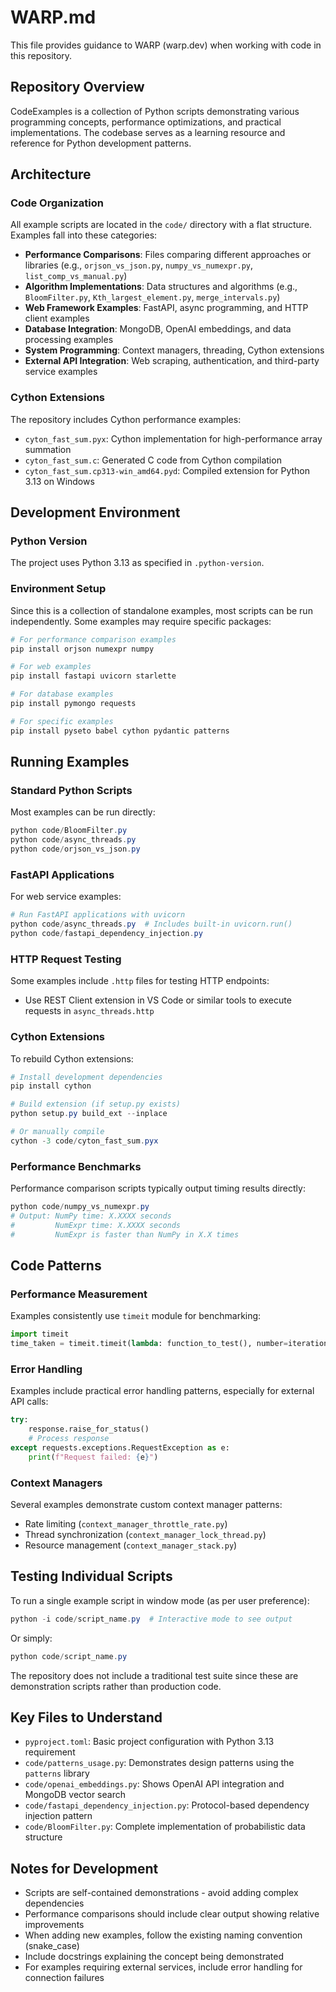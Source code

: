 # WARP.md

This file provides guidance to WARP (warp.dev) when working with code in this repository.

## Repository Overview

CodeExamples is a collection of Python scripts demonstrating various programming concepts, performance optimizations, and practical implementations. The codebase serves as a learning resource and reference for Python development patterns.

## Architecture

### Code Organization
All example scripts are located in the `code/` directory with a flat structure. Examples fall into these categories:

- **Performance Comparisons**: Files comparing different approaches or libraries (e.g., `orjson_vs_json.py`, `numpy_vs_numexpr.py`, `list_comp_vs_manual.py`)
- **Algorithm Implementations**: Data structures and algorithms (e.g., `BloomFilter.py`, `Kth_largest_element.py`, `merge_intervals.py`)
- **Web Framework Examples**: FastAPI, async programming, and HTTP client examples
- **Database Integration**: MongoDB, OpenAI embeddings, and data processing examples
- **System Programming**: Context managers, threading, Cython extensions
- **External API Integration**: Web scraping, authentication, and third-party service examples

### Cython Extensions
The repository includes Cython performance examples:
- `cyton_fast_sum.pyx`: Cython implementation for high-performance array summation
- `cyton_fast_sum.c`: Generated C code from Cython compilation
- `cyton_fast_sum.cp313-win_amd64.pyd`: Compiled extension for Python 3.13 on Windows

## Development Environment

### Python Version
The project uses Python 3.13 as specified in `.python-version`.

### Environment Setup
Since this is a collection of standalone examples, most scripts can be run independently. Some examples may require specific packages:

```powershell
# For performance comparison examples
pip install orjson numexpr numpy

# For web examples
pip install fastapi uvicorn starlette

# For database examples
pip install pymongo requests

# For specific examples
pip install pyseto babel cython pydantic patterns
```

## Running Examples

### Standard Python Scripts
Most examples can be run directly:

```powershell
python code/BloomFilter.py
python code/async_threads.py
python code/orjson_vs_json.py
```

### FastAPI Applications
For web service examples:

```powershell
# Run FastAPI applications with uvicorn
python code/async_threads.py  # Includes built-in uvicorn.run()
python code/fastapi_dependency_injection.py
```

### HTTP Request Testing
Some examples include `.http` files for testing HTTP endpoints:
- Use REST Client extension in VS Code or similar tools to execute requests in `async_threads.http`

### Cython Extensions
To rebuild Cython extensions:

```powershell
# Install development dependencies
pip install cython

# Build extension (if setup.py exists)
python setup.py build_ext --inplace

# Or manually compile
cython -3 code/cyton_fast_sum.pyx
```

### Performance Benchmarks
Performance comparison scripts typically output timing results directly:

```powershell
python code/numpy_vs_numexpr.py
# Output: NumPy time: X.XXXX seconds
#         NumExpr time: X.XXXX seconds
#         NumExpr is faster than NumPy in X.X times
```

## Code Patterns

### Performance Measurement
Examples consistently use `timeit` module for benchmarking:

```python
import timeit
time_taken = timeit.timeit(lambda: function_to_test(), number=iterations)
```

### Error Handling
Examples include practical error handling patterns, especially for external API calls:

```python
try:
    response.raise_for_status()
    # Process response
except requests.exceptions.RequestException as e:
    print(f"Request failed: {e}")
```

### Context Managers
Several examples demonstrate custom context manager patterns:
- Rate limiting (`context_manager_throttle_rate.py`)
- Thread synchronization (`context_manager_lock_thread.py`)
- Resource management (`context_manager_stack.py`)

## Testing Individual Scripts

To run a single example script in window mode (as per user preference):

```powershell
python -i code/script_name.py  # Interactive mode to see output
```

Or simply:

```powershell
python code/script_name.py
```

The repository does not include a traditional test suite since these are demonstration scripts rather than production code.

## Key Files to Understand

- `pyproject.toml`: Basic project configuration with Python 3.13 requirement
- `code/patterns_usage.py`: Demonstrates design patterns using the `patterns` library
- `code/openai_embeddings.py`: Shows OpenAI API integration and MongoDB vector search
- `code/fastapi_dependency_injection.py`: Protocol-based dependency injection pattern
- `code/BloomFilter.py`: Complete implementation of probabilistic data structure

## Notes for Development

- Scripts are self-contained demonstrations - avoid adding complex dependencies
- Performance comparisons should include clear output showing relative improvements  
- When adding new examples, follow the existing naming convention (snake_case)
- Include docstrings explaining the concept being demonstrated
- For examples requiring external services, include error handling for connection failures
